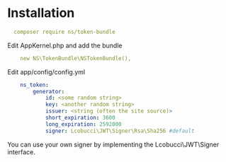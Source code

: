 Installation
============

```yaml
  composer require ns/token-bundle
```

Edit AppKernel.php and add the bundle

```yaml
    new NS\TokenBundle\NSTokenBundle(),
```

Edit app/config/config.yml

```yaml
    ns_token:
        generator:
            id: <some random string>
            key: <another random string>
            issuer: <string (often the site source)>
            short_expiration: 3600
            long_expiration: 2592000
            signer: Lcobucci\JWT\Signer\Rsa\Sha256 #default
```
You can use your own signer by implementing the Lcobucci\JWT\Signer interface.
